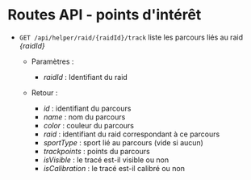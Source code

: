 # Routes API - points d'intérêt


- `GET /api/helper/raid/{raidId}/track` liste les parcours liés au raid *{raidId}*

  - Paramètres :
    - *raidId* : Identifiant du raid
  - Retour : 

    - *id* : identifiant du parcours
    - *name* : nom du parcours
    - *color* : couleur du parcours
    - *raid* : identifiant du raid correspondant à ce parcours
    - *sportType* : sport lié au parcours (vide si aucun)
    - *trackpoints* : points du parcours
    - *isVisible* : le tracé est-il visible ou non
    - *isCalibration* : le tracé est-il calibré ou non